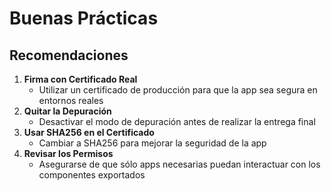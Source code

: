 # Buenas Prácticas 

## Recomendaciones 

1. **Firma con Certificado Real**
   - Utilizar un certificado de producción para que la app sea segura en entornos reales
2. **Quitar la Depuración**
   - Desactivar el modo de depuración antes de realizar la entrega final 
3. **Usar SHA256 en el Certificado**
   - Cambiar a SHA256 para mejorar la seguridad de la app
4. **Revisar los Permisos**
   - Asegurarse de que sólo apps necesarias puedan interactuar con los componentes exportados
